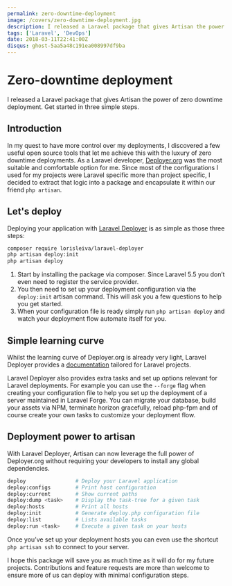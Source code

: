 ```yaml
---
permalink: zero-downtime-deployment
image: /covers/zero-downtime-deployment.jpg
description: I released a Laravel package that gives Artisan the power of zero downtime deployment. Get started in three simple steps.
tags: ['Laravel', 'DevOps']
date: 2018-03-11T22:41:00Z
disqus: ghost-5aa5a48c191ea008997df9ba
---
```


# Zero-downtime deployment

I released a Laravel package that gives Artisan the power of zero downtime deployment. Get started in three simple steps.

<GithubButton url="https://github.com/lorisleiva/laravel-deployer" title="Laravel Deployer on GitHub" />

## Introduction
In my quest to have more control over my deployments, I discovered a few useful open source tools that let me achieve this with the luxury of zero downtime deployments. As a Laravel developer, [Deployer.org](https://github.com/deployphp/deployer) was the most suitable and comfortable option for me. Since most of the configurations I used for my projects were Laravel specific more than project specific, I decided to extract that logic into a package and encapsulate it within our friend `php artisan`.

## Let's deploy
Deploying your application with [Laravel Deployer](https://github.com/lorisleiva/laravel-deployer) is as simple as those three steps:

```bash
composer require lorisleiva/laravel-deployer
php artisan deploy:init
php artisan deploy
```

1. Start by installing the package via composer. Since Laravel 5.5 you don’t even need to register the service provider.
2. You then need to set up your deployment configuration via the `deploy:init` artisan command. This will ask you a few questions to help you get started.
3. When your configuration file is ready simply run `php artisan deploy` and watch your deployment flow automate itself for you.

## Simple learning curve
Whilst the learning curve of Deployer.org is already very light, Laravel Deployer provides a [documentation](https://github.com/lorisleiva/laravel-deployer/blob/master/docs/README.md) tailored for Laravel projects.

Laravel Deployer also provides extra tasks and set up options relevant for Laravel deployments. For example you can use the `--forge` flag when creating your configuration file to help you set up the deployment of a server maintained in Laravel Forge. You can migrate your database, build your assets via NPM, terminate horizon gracefully, reload php-fpm and of course create your own tasks to customize your deployment flow.

## Deployment power to artisan
With Laravel Deployer, Artisan can now leverage the full power of Deployer.org without requiring your developers to install any global dependencies.

```bash
deploy                # Deploy your Laravel application
deploy:configs        # Print host configuration
deploy:current        # Show current paths
deploy:dump <task>    # Display the task-tree for a given task
deploy:hosts          # Print all hosts
deploy:init           # Generate deploy.php configuration file
deploy:list           # Lists available tasks
deploy:run <task>     # Execute a given task on your hosts
```

Once you’ve set up your deployment hosts you can even use the shortcut `php artisan ssh` to connect to your server.

I hope this package will save you as much time as it will do for my future projects. Contributions and feature requests are more than welcome to ensure more of us can deploy with minimal configuration steps.

<GithubButton url="https://github.com/lorisleiva/laravel-deployer" title="Laravel Deployer on GitHub" />